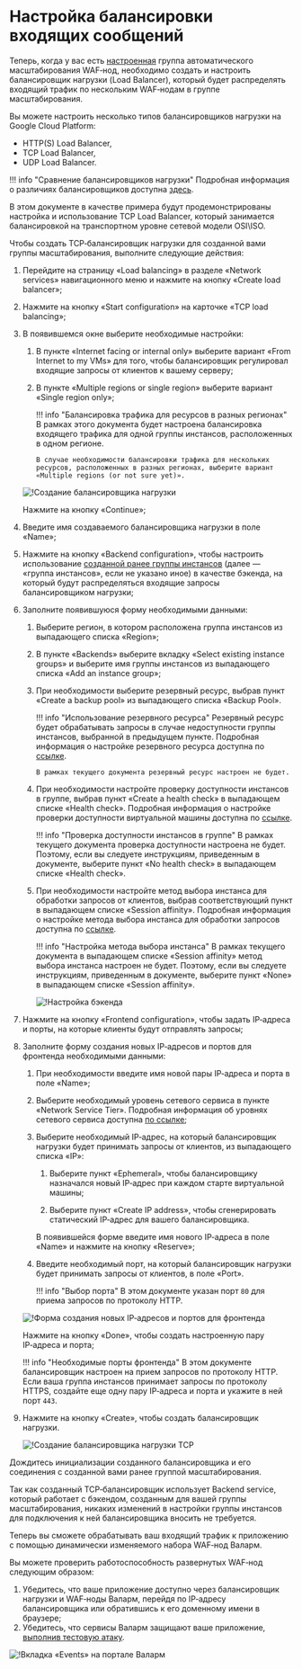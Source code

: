 [link-doc-asg-guide]:               creating-autoscaling-group.md  
[link-docs-check-operation]:        /admin-ru/installation-check-operation-ru.md
[link-lb-comparison]:               https://cloud.google.com/load-balancing/docs/load-balancing-overview
[link-creating-instance-group]:     creating-autoscaling-group.md
[link-backup-resource]:             https://cloud.google.com/load-balancing/docs/target-pools#backupPool
[link-health-check]:                https://cloud.google.com/load-balancing/docs/health-checks
[link-session-affinity]:            https://cloud.google.com/load-balancing/docs/target-pools#sessionaffinity
[link-test-attack]:                 ../../../quickstart-ru/qs-check-operation-ru.md
[link-network-service-tier]:        https://cloud.google.com/network-tiers/docs/

[img-backend-configuration]:        ../../../images/installation-gcp/auto-scaling/common/load-balancing-guide/backend-configuration.png
[img-creating-lb]:                  ../../../images/installation-gcp/auto-scaling/common/load-balancing-guide/creating-load-balancer.png
[img-creating-tcp-lb]:              ../../../images/installation-gcp/auto-scaling/common/load-balancing-guide/creating-tcp-load-balancer.png
[img-new-frontend-ip-and-port]:     ../../../images/installation-gcp/auto-scaling/common/load-balancing-guide/frontend-configuration.png
[img-checking-attacks]:             ../../../images/test-attack.png

#   Настройка балансировки входящих сообщений

Теперь, когда у вас есть [настроенная][link-doc-asg-guide] группа автоматического масштабирования WAF‑нод, необходимо создать и настроить балансировщик нагрузки (Load Balancer), который будет распределять входящий трафик по нескольким WAF‑нодам в группе масштабирования.

Вы можете настроить несколько типов балансировщиков нагрузки на Google Cloud Platform:
*   HTTP(S) Load Balancer,
*   TCP Load Balancer,
*   UDP Load Balancer.

!!! info "Сравнение балансировщиков нагрузки"
    Подробная информация о различиях балансировщиков доступна [здесь][link-lb-comparison]. 

В этом документе в качестве примера будут продемонстрированы настройка и использование TCP Load Balancer, который занимается балансировкой на транспортном уровне сетевой модели OSI\ISO.

Чтобы создать TCP‑балансировщик нагрузки для созданной вами группы масштабирования, выполните следующие действия:

1.  Перейдите на страницу «Load balancing» в разделе «Network services» навигационного меню и нажмите на кнопку «Create load balancer»;

2.  Нажмите на кнопку «Start configuration» на карточке «TCP load balancing»;

3.  В появившемся окне выберите необходимые настройки:

    1.  В пункте «Internet facing or internal only» выберите вариант «From Internet to my VMs» для того, чтобы балансировщик регулировал входящие запросы от клиентов к вашему серверу;
    
    2.  В пункте «Multiple regions or single region» выберите вариант «Single region only»;
    
        !!! info "Балансировка трафика для ресурсов в разных регионах"
            В рамках этого документа будет настроена балансировка входящего трафика для одной группы инстансов, расположенных в одном регионе.
            
            В случае необходимости балансировки трафика для нескольких ресурсов, расположенных в разных регионах, выберите вариант «Multiple regions (or not sure yet)».

    ![!Создание балансировщика нагрузки][img-creating-lb]

    Нажмите на кнопку «Continue»;

4.  Введите имя создаваемого балансировщика нагрузки в поле «Name»;

5.  Нажмите на кнопку «Backend configuration», чтобы настроить использование [созданной ранее группы инстансов][link-creating-instance-group] (далее — «группа инстансов», если не указано иное) в качестве бэкенда, на который будут распределяться входящие запросы балансировщиком нагрузки;

6.  Заполните появившуюся форму необходимыми данными:

    1.  Выберите регион, в котором расположена группа инстансов из выпадающего списка «Region»;
    
    2.  В пункте «Backends» выберите вкладку «Select existing instance groups» и выберите имя группы инстансов из выпадающего списка «Add an instance group»;
    
    3.  При необходимости выберите резервный ресурс, выбрав пункт «Create a backup pool» из выпадающего списка «Backup Pool». 
    
        !!! info "Использование резервного ресурса"
            Резервный ресурс будет обрабатывать запросы в случае недоступности группы инстансов, выбранной в предыдущем пункте. Подробная информация о настройке резервного ресурса доступна по [ссылке][link-backup-resource].
         
            В рамках текущего документа резервный ресурс настроен не будет.
    
    4.  При необходимости настройте проверку доступности инстансов в группе, выбрав пункт «Create a health check» в выпадающем списке «Health check». Подробная информация о настройке проверки доступности виртуальной машины доступна по [ссылке][link-health-check].
    
        !!! info "Проверка доступности инстансов в группе"
            В рамках текущего документа проверка доступности настроена не будет. Поэтому, если вы следуете инструкциям, приведенным в документе, выберите пункт «No health check» в выпадающем списке «Health check».
    
    5.  При необходимости настройте метод выбора инстанса для обработки запросов от клиентов, выбрав соответствующий пункт в выпадающем списке «Session affinity». Подробная информация о настройке метода выбора инстанса для обработки запросов доступна по [ссылке][link-session-affinity].
    
        !!! info "Настройка метода выбора инстанса"
            В рамках текущего документа в выпадающем списке «Session affinity» метод выбора инстанса настроен не будет. Поэтому, если вы следуете инструкциям, приведенным в документе, выберите пункт «None» в выпадающем списке «Session affinity».
    
        ![!Настройка бэкенда][img-backend-configuration]

7.  Нажмите на кнопку «Frontend configuration», чтобы задать IP‑адреса и порты, на которые клиенты будут отправлять запросы;

8.  Заполните форму создания новых IP‑адресов и портов для фронтенда необходимыми данными:

    1.  При необходимости введите имя новой пары  IP‑адреса и порта в поле «Name»;
    
    2.  Выберите необходимый уровень сетевого сервиса в пункте «Network Service Tier». Подробная информация об уровнях сетевого сервиса доступна [по ссылке][link-network-service-tier];
    
    3.  Выберите необходимый IP‑адрес, на который балансировщик нагрузки будет принимать запросы от клиентов, из выпадающего списка «IP»:
    
        1.  Выберите пункт «Ephemeral», чтобы балансировщику назначался новый IP‑адрес при каждом старте виртуальной машины;
        
        2.  Выберите пункт «Create IP address», чтобы сгенерировать статический IP‑адрес для вашего балансировщика. 
        
        В появившейся форме введите имя нового IP‑адреса в поле «Name» и нажмите на кнопку «Reserve»;
            
    4.  Введите необходимый порт, на который балансировщик нагрузки будет принимать запросы от клиентов, в поле «Port». 
    
        !!! info "Выбор порта"
            В этом документе указан порт `80` для приема запросов по протоколу HTTP.
    
    ![!Форма создания новых IP‑адресов и портов для фронтенда][img-new-frontend-ip-and-port]
    
    Нажмите на кнопку «Done», чтобы создать настроенную пару IP‑адреса и порта;
    
    !!! info "Необходимые порты фронтенда"
        В этом документе балансировщик настроен на прием запросов по протоколу HTTP. Если ваша группа инстансов принимает запросы по протоколу HTTPS, создайте еще одну пару IP‑адреса и порта и укажите в ней порт `443`.

9.  Нажмите на кнопку «Create», чтобы создать балансировщик нагрузки.

    ![!Создание балансировщика нагрузки TCP][img-creating-tcp-lb]
    
Дождитесь инициализации созданного балансировщика и его соединения с созданной вами ранее группой масштабирования.

Так как созданный TCP‑балансировщик использует Backend service, который работает с бэкендом, созданным для вашей группы масштабирования, никаких изменений в настройки группы инстансов для подключения к ней балансировщика вносить не требуется.

Теперь вы сможете обрабатывать ваш входящий трафик к приложению с помощью динамически изменяемого набора WAF‑нод Валарм.

Вы можете проверить работоспособность развернутых WAF‑нод следующим образом:
1.  Убедитесь, что ваше приложение доступно через балансировщик нагрузки и WAF‑ноды Валарм, перейдя по IP‑адресу балансировщика или обратившись к его доменному имени в браузере;
2.  Убедитесь, что сервисы Валарм защищают ваше приложение, [выполнив тестовую атаку][link-test-attack].

![!Вкладка «Events» на портале Валарм][img-checking-attacks]